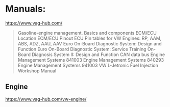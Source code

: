 # Manuals:
https://www.vag-hub.com/
>Gasoline-engine management. Basics and components
>ECM/ECU Location
>ECM/ECU Pinout
>ECU Pin tables for VW Engines: RP, AAM, ABS, ADZ, AAU, AAV
>Euro On-Board Diagnostic System: Design and Function
>Euro On-Board Diagnostic System: Service Training
>On-Board Diagnosis System II: Design and Function
>CAN data bus
>Engine Management Systems 841003
>Engine Management Systems 840293
>Engine Management Systems 941003
>VW L-Jetronic Fuel Injection Workshop Manual

## Engine
https://www.vag-hub.com/vw-engine/
